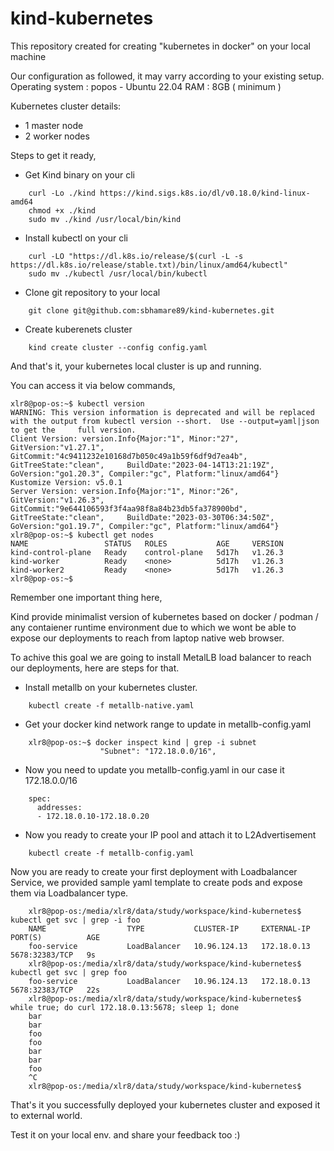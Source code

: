 # kind-kubernetes
This repository created for creating "kubernetes in docker" on your local machine

Our configuration as followed, it may varry according to your existing setup.
Operating system : popos - Ubuntu 22.04
RAM : 8GB ( minimum )

Kubernetes cluster details:
- 1 master node
- 2 worker nodes

Steps to get it ready,
- Get Kind binary on your cli
```
    curl -Lo ./kind https://kind.sigs.k8s.io/dl/v0.18.0/kind-linux-amd64
    chmod +x ./kind
    sudo mv ./kind /usr/local/bin/kind
```
- Install kubectl on your cli
```
    curl -LO "https://dl.k8s.io/release/$(curl -L -s https://dl.k8s.io/release/stable.txt)/bin/linux/amd64/kubectl"
    sudo mv ./kubectl /usr/local/bin/kubectl
```
- Clone git repository to your local
```
    git clone git@github.com:sbhamare89/kind-kubernetes.git
```
- Create kuberenets cluster
```
    kind create cluster --config config.yaml
```
And that's it, your kubernetes local cluster is up and running.

You can access it via below commands,

    xlr8@pop-os:~$ kubectl version
    WARNING: This version information is deprecated and will be replaced with the output from kubectl version --short.  Use --output=yaml|json to get the     full version.
    Client Version: version.Info{Major:"1", Minor:"27", GitVersion:"v1.27.1", GitCommit:"4c9411232e10168d7b050c49a1b59f6df9d7ea4b", GitTreeState:"clean",     BuildDate:"2023-04-14T13:21:19Z", GoVersion:"go1.20.3", Compiler:"gc", Platform:"linux/amd64"}
    Kustomize Version: v5.0.1
    Server Version: version.Info{Major:"1", Minor:"26", GitVersion:"v1.26.3", GitCommit:"9e644106593f3f4aa98f8a84b23db5fa378900bd", GitTreeState:"clean",     BuildDate:"2023-03-30T06:34:50Z", GoVersion:"go1.19.7", Compiler:"gc", Platform:"linux/amd64"}
    xlr8@pop-os:~$ kubectl get nodes
    NAME                 STATUS   ROLES           AGE     VERSION
    kind-control-plane   Ready    control-plane   5d17h   v1.26.3
    kind-worker          Ready    <none>          5d17h   v1.26.3
    kind-worker2         Ready    <none>          5d17h   v1.26.3
    xlr8@pop-os:~$

Remember one important thing here,

Kind provide minimalist version of kubernetes based on docker / podman / any contaiener runtime environment due to which we wont be able to expose our deployments to reach from laptop native web browser.

To achive this goal we are going to install MetalLB load balancer to reach our deployments, here are steps for that.

- Install metallb on your kubernetes cluster.
```
    kubectl create -f metallb-native.yaml
```
- Get your docker kind network range to update in metallb-config.yaml
```
    xlr8@pop-os:~$ docker inspect kind | grep -i subnet
                    "Subnet": "172.18.0.0/16",
```
- Now you need to update you metallb-config.yaml in our case it 172.18.0.0/16
```
    spec:
      addresses:
      - 172.18.0.10-172.18.0.20
```
- Now you ready to create your IP pool and attach it to L2Advertisement
```
    kubectl create -f metallb-config.yaml
```
Now you are ready to create your first deployment with Loadbalancer Service, we provided sample yaml template to create pods and expose them via Loadbalancer type.
```
    xlr8@pop-os:/media/xlr8/data/study/workspace/kind-kubernetes$ kubectl get svc | grep -i foo
    NAME                  TYPE           CLUSTER-IP     EXTERNAL-IP   PORT(S)          AGE
    foo-service           LoadBalancer   10.96.124.13   172.18.0.13   5678:32383/TCP   9s
    xlr8@pop-os:/media/xlr8/data/study/workspace/kind-kubernetes$ kubectl get svc | grep foo
    foo-service           LoadBalancer   10.96.124.13   172.18.0.13   5678:32383/TCP   22s
    xlr8@pop-os:/media/xlr8/data/study/workspace/kind-kubernetes$ while true; do curl 172.18.0.13:5678; sleep 1; done
    bar
    bar
    foo
    foo
    bar
    bar
    foo
    ^C
    xlr8@pop-os:/media/xlr8/data/study/workspace/kind-kubernetes$ 
```
That's it you successfully deployed your kubernetes cluster and exposed it to external world.

Test it on your local env. and share your feedback too :)
